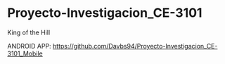 # Proyecto-Investigacion_CE-3101
King of the Hill

ANDROID APP: https://github.com/Davbs94/Proyecto-Investigacion_CE-3101_Mobile
